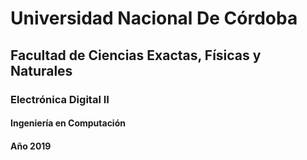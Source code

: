 # Universidad Nacional De Córdoba
## Facultad de Ciencias Exactas, Físicas y Naturales
### Electrónica Digital II
#### Ingeniería en Computación
#### Año 2019
